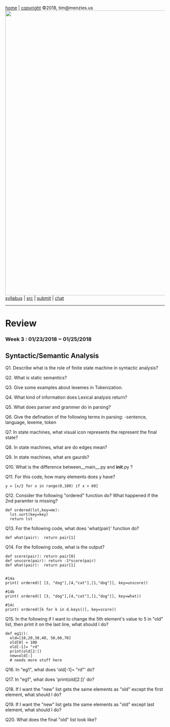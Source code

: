[home](http://tiny.cc/plm18) |
[copyright](https://github.com/txt/plm18/blob/master/LICENSE.md) &copy;2018, tim&commat;menzies.us
<br>
[<img width=900 src="https://raw.githubusercontent.com/txt/plm18/master/img/banner.png">](http://tiny.cc/plm18)<br>
[syllabus](https://github.com/txt/plm18/blob/master/doc/syllabus.md) |
[src](https://github.com/txt/plm18/tree/master/src) |
[submit](http://tiny.cc/plm18give) |
[chat](https://plm18.slack.com/)


______



# Review

### Week 3 : 01/23/2018 ~ 01/25/2018

## Syntactic/Semantic Analysis

Q1. Describe what is the role of finite state machine in syntactic analysis? 

Q2. What is static semantics?

Q3. Give some examples about lexemes in Tokenization.

Q4. What kind of information does Lexical analysis return?

Q5. What does parser and grammer do in parsing?

Q6. Give the defination of the following terms in parsing:
	-sentence, language, lexeme, token

Q7. In state machines, what visual icon represents the represent the final state?

Q8. In state machines, what are do edges mean?

Q9. In state machines, what are gaurds?

Q10. What is the difference between__main__.py  and __init__.py ?

Q11. For this code, how many elements does y have?

    y = [x/2 for x in range(0,100) if x > 60]


Q12. Consider the following  "ordered" function do? What happened if the 2nd paramter is missing?

    def ordered(lst,key=me):
      lst.sort(key=key)
      return lst
	  
Q13. For the following code, what does 'what(pair)' function do?

    def what(pair):  return pair[1]

Q14. For the following code, what is the output?

    def score(pair): return pair[0]
    def unscore(pair): return -1*score(pair)
    def what(pair):  return pair[1]	

    
	#14a
	print( ordered([ [3, "dog"],[4,"cat"],[1,"dog"]], key=unscore))
  
	#14b
	print( ordered([ [3, "dog"],[4,"cat"],[1,"dog"]], key=what))
  
	#14c
	print( ordered([k for k in d.keys()], key=score))

	
Q15. In the following  if I want to change the 5th element's value to 5 in "old" list, then print it on the last line, what should I do?

    def eg1():
      old=[10,20,30,40, 50,60,70]
      old[0] = 100
      old[-1]= "rd"
      print(old[2:])
      new=old[:]
      # needs more stuff here
  
  
Q16. In "eg1", what does 'old[-1]= "rd"' do?

Q17. In "eg1", what does 'print(old[2:])' do?

Q18. If I want the "new" list gets the same elements as "old" except the first element, what should I do?

Q19. If I want the "new" list gets the same elements as "old" except last element, what should I do?

Q20. What does the final "old" list look like?
